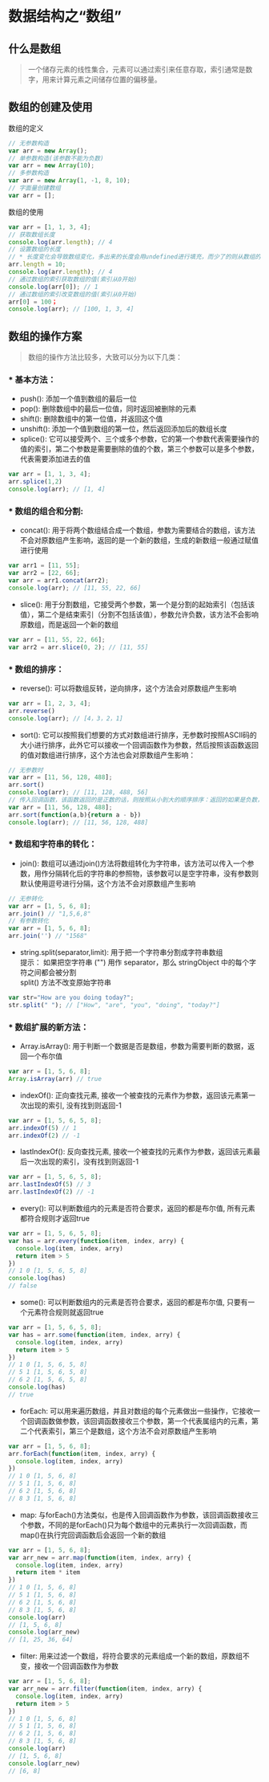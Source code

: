 # 数据结构之“数组”

## 什么是数组
> 一个储存元素的线性集合，元素可以通过索引来任意存取，索引通常是数字，用来计算元素之间储存位置的偏移量。

## 数组的创建及使用

数组的定义
```js
// 无参数构造
var arr = new Array();
// 单参数构造(该参数不能为负数)
var arr = new Array(10);
// 多参数构造
var arr = new Array(1, -1, 8, 10);
// 字面量创建数组
var arr = [];
```

数组的使用
```js
var arr = [1, 1, 3, 4];
// 获取数组长度
console.log(arr.length); // 4
// 设置数组的长度
// * 长度变化会导致数组变化，多出来的长度会用undefined进行填充，而少了的则从数组的尾部开始删除
arr.length = 10;
console.log(arr.length); // 4
// 通过数组的索引获取数组的值(索引从0开始)
console.log(arr[0]); // 1
// 通过数组的索引改变数组的值(索引从0开始)
arr[0] = 100；
console.log(arr); // [100, 1, 3, 4]
```

## 数组的操作方案
> 数组的操作方法比较多，大致可以分为以下几类：
### * 基本方法：
* push(): 添加一个值到数组的最后一位
* pop(): 删除数组中的最后一位值，同时返回被删除的元素
* shift(): 删除数组中的第一位值，并返回这个值
* unshift(): 添加一个值到数组的第一位，然后返回添加后的数组长度
* splice(): 它可以接受两个、三个或多个参数，它的第一个参数代表需要操作的值的索引，第二个参数是需要删除的值的个数，第三个参数可以是多个参数，代表需要添加进去的值

```js
var arr = [1, 1, 3, 4];
arr.splice(1,2)
console.log(arr); // [1, 4]
```
### * 数组的组合和分割:
* concat(): 用于将两个数组结合成一个数组，参数为需要结合的数组，该方法不会对原数组产生影响，返回的是一个新的数组，生成的新数组一般通过赋值进行使用
```js
var arr1 = [11, 55];
var arr2 = [22, 66];
var arr = arr1.concat(arr2);
console.log(arr); // [11, 55, 22, 66]
```

* slice(): 用于分割数组，它接受两个参数，第一个是分割的起始索引（包括该值），第二个是结束索引（分割不包括该值），参数允许负数，该方法不会影响原数组，而是返回一个新的数组
```js
var arr = [11, 55, 22, 66];
var arr2 = arr.slice(0, 2); // [11, 55]
```

### * 数组的排序：
* reverse(): 可以将数组反转，逆向排序，这个方法会对原数组产生影响

```js
var arr = [1, 2, 3, 4];
arr.reverse()
console.log(arr); // [4，3，2，1]
```
* sort(): 它可以按照我们想要的方式对数组进行排序，无参数时按照ASCII码的大小进行排序，此外它可以接收一个回调函数作为参数，然后按照该函数返回的值对数组进行排序，这个方法也会对原数组产生影响：

```js
// 无参数时
var arr = [11, 56, 128, 488];
arr.sort()
console.log(arr); // [11, 128, 488, 56]
// 传入回调函数，该函数返回的是正数的话，则按照从小到大的顺序排序：返回的如果是负数，则按照从大到小的顺序排序：
var arr = [11, 56, 128, 488];
arr.sort(function(a,b){return a - b})
console.log(arr); // [11, 56, 128, 488]
```

### * 数组和字符串的转化：
* join(): 数组可以通过join()方法将数组转化为字符串，该方法可以传入一个参数，用作分隔转化后的字符串的参照物，该参数可以是空字符串，没有参数则默认使用逗号进行分隔，这个方法不会对原数组产生影响
```js
// 无参转化
var arr = [1, 5, 6, 8];
arr.join() // "1,5,6,8"
// 有参数转化
var arr = [1, 5, 6, 8];
arr.join('') // "1568"
```
* string.split(separator,limit): 用于把一个字符串分割成字符串数组
</br> 提示： 如果把空字符串 ("") 用作 separator，那么 stringObject 中的每个字符之间都会被分割
</br> split() 方法不改变原始字符串

```js
var str="How are you doing today?";
str.split(" "); // ["How", "are", "you", "doing", "today?"]
```

### * 数组扩展的新方法：
* Array.isArray(): 用于判断一个数据是否是数组，参数为需要判断的数据，返回一个布尔值
```js
var arr = [1, 5, 6, 8];
Array.isArray(arr) // true
```
* indexOf(): 正向查找元素, 接收一个被查找的元素作为参数，返回该元素第一次出现的索引, 没有找到则返回-1
```js
var arr = [1, 5, 6, 5, 8];
arr.indexOf(5) // 1
arr.indexOf(2) // -1
```
* lastIndexOf(): 反向查找元素, 接收一个被查找的元素作为参数，返回该元素最后一次出现的索引，没有找到则返回-1
```js
var arr = [1, 5, 6, 5, 8];
arr.lastIndexOf(5) // 3
arr.lastIndexOf(2) // -1
```
* every(): 可以判断数组内的元素是否符合要求，返回的都是布尔值, 所有元素都符合规则才返回true
```js
var arr = [1, 5, 6, 5, 8];
var has = arr.every(function(item, index, arry) {
  console.log(item, index, arry)
  return item > 5
})
// 1 0 [1, 5, 6, 5, 8]
console.log(has)
// false

```
* some(): 可以判断数组内的元素是否符合要求，返回的都是布尔值, 只要有一个元素符合规则就返回true
```js
var arr = [1, 5, 6, 5, 8];
var has = arr.some(function(item, index, arry) {
  console.log(item, index, arry)
  return item > 5
})
// 1 0 [1, 5, 6, 5, 8]
// 5 1 [1, 5, 6, 5, 8]
// 6 2 [1, 5, 6, 5, 8]
console.log(has)
// true
```

* forEach: 可以用来遍历数组，并且对数组的每个元素做出一些操作，它接收一个回调函数做参数，该回调函数接收三个参数，第一个代表属组内的元素，第二个代表索引，第三个是数组，这个方法不会对原数组产生影响
```js
var arr = [1, 5, 6, 8];
arr.forEach(function(item, index, arry) {
  console.log(item, index, arry)
})
// 1 0 [1, 5, 6, 8]
// 5 1 [1, 5, 6, 8]
// 6 2 [1, 5, 6, 8]
// 8 3 [1, 5, 6, 8]
```
* map: 与forEach()方法类似，也是传入回调函数作为参数，该回调函数接收三个参数，不同的是forEach()只为每个数组中的元素执行一次回调函数，而map()在执行完回调函数后会返回一个新的数组
```js
var arr = [1, 5, 6, 8];
var arr_new = arr.map(function(item, index, arry) {
  console.log(item, index, arry)
  return item * item
})
// 1 0 [1, 5, 6, 8]
// 5 1 [1, 5, 6, 8]
// 6 2 [1, 5, 6, 8]
// 8 3 [1, 5, 6, 8]
console.log(arr)
// [1, 5, 6, 8]
console.log(arr_new)
// [1, 25, 36, 64]
```
* filter: 用来过滤一个数组，将符合要求的元素组成一个新的数组，原数组不变，接收一个回调函数作为参数
```js
var arr = [1, 5, 6, 8];
var arr_new = arr.filter(function(item, index, arry) {
  console.log(item, index, arry)
  return item > 5
})
// 1 0 [1, 5, 6, 8]
// 5 1 [1, 5, 6, 8]
// 6 2 [1, 5, 6, 8]
// 8 3 [1, 5, 6, 8]
console.log(arr)
// [1, 5, 6, 8]
console.log(arr_new)
// [6, 8]
```